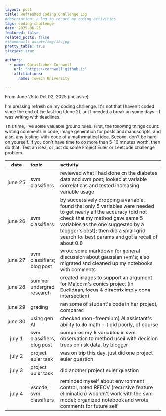 ```yaml
---
layout: post
title: Refreshed Coding Challenge Log
#description: a log to record my coding activities
tags: coding-challenge
date: 2025-06-25
featured: false
related_posts: false
#thumbnail: assets/img/12.jpg
pretty_table: true
tikzjax: true

authors:
  - name: Christopher Cornwell
    url: "https://cornwell.github.io"
    affiliations:
      name: Towson University

---
```


<style>
table th:first-of-type {
    width: 15%;
}
table th:nth-of-type(2) {
    width: 15%;
}
table th:nth-of-type(3) {
    width: 70%;
}
</style>

From June 25 to Oct 02, 2025 (inclusive).

I'm pressing refresh on my coding challenge. It's not that I haven't coded since the end of the last log (June 2), but I needed a break on some days &ndash; I was writing with deadlines.

This time, I've some valuable ground rules. First, the following things count: writing comments in code, image generation for posts and manuscripts, and also, any testing-with-code of a mathematical idea. Second, don't be hard on yourself. If you don't have time to do more than 5-10 minutes worth, then do that. Test an idea, or just do some Project Euler or Leetcode challenge problem.

| date          | topic                           | activity            |
| :-----------: | :------------                   | :------------       |
| june 25       | svm classifiers                 | reviewed what I had done on the diabetes data and svm post; looked at variable correlations and tested increasing variable usage |
| june 26       | svm classifiers                 | by successively dropping a variable, found that only 5 variables were needed to get nearly all the accuracy (did not check that my method gave same 5 variables as the one suggested by a blogger's post); then did a small grid search for best params and got a recall of about 0.8 |
| june 27       | svm classifiers; blog post      | wrote some markdown for general discussion about gaussian svm's; also migrated and cleaned up my notebooks with comments |
| june 28       | summer undergrad research       | created images to support an argument for Malcolm's conics project (in Euclidean, focus & directrix imply cone intersection) |
| june 29       | grading                         | ran some of student's code in her project, compared |
| june 30       | using gen AI                    | checked (non-freemium) AI assistant's ability to do math &ndash; it did poorly, of course |
| july 1        | svm classifiers, blog post      | compared my 5 variables in svm observation to method used with decision trees on risk data, by blogger |
| july 2        | project euler task              | was on trip this day, just did one project euler question | 
| july 3        | project euler task              | did another project euler question |
| july 4        | vscode; svm classifiers         | reminded myself about environment control, noted RFECV (recursive feature elimination) wouldn't work with the svm model; organized notebook and wrote comments for future self |
